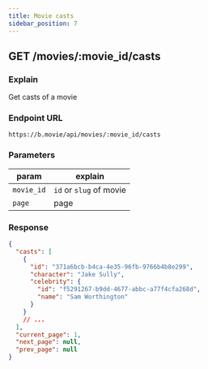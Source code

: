 ```yaml
---
title: Movie casts
sidebar_position: 7
---
```


## GET /movies/:movie_id/casts

### Explain

Get casts of a movie

### Endpoint URL

```
https://b.movie/api/movies/:movie_id/casts
```

### Parameters

| param      | explain                 |
| ---------- | ----------------------- |
| `movie_id` | `id` or `slug` of movie |
| `page`     | page                    |

### Response

```json
{
  "casts": [
    {
      "id": "371a6bcb-b4ca-4e35-96fb-9766b4b8e299",
      "character": "Jake Sully",
      "celebrity": {
        "id": "f5291267-b9dd-4677-abbc-a77f4cfa268d",
        "name": "Sam Worthington"
      }
    }
    // ...
  ],
  "current_page": 1,
  "next_page": null,
  "prev_page": null
}
```
